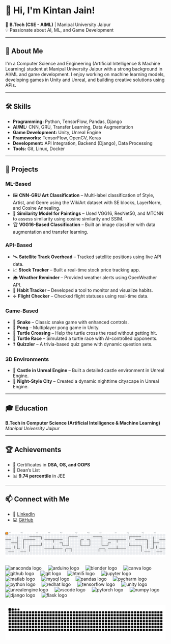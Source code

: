 # 👋 Hi, I'm Kintan Jain!  
🎯 **B.Tech (CSE - AIML)** | Manipal University Jaipur  
💡 Passionate about AI, ML, and Game Development  

---

## 🚀 About Me  
I'm a Computer Science and Engineering (Artificial Intelligence & Machine Learning) student at Manipal University Jaipur with a strong background in AI/ML and game development. I enjoy working on machine learning models, developing games in Unity and Unreal, and building creative solutions using APIs.  

---

## 🛠️ Skills  
- **Programming:** Python, TensorFlow, Pandas, Django  
- **AI/ML:** CNN, GRU, Transfer Learning, Data Augmentation  
- **Game Development:** Unity, Unreal Engine  
- **Frameworks:** TensorFlow, OpenCV, Keras  
- **Development:** API Integration, Backend (Django), Data Processing  
- **Tools:** Git, Linux, Docker  

---

## 💼 Projects  
### **ML-Based**  
- 🖼️ **CNN-GRU Art Classification** – Multi-label classification of Style, Artist, and Genre using the WikiArt dataset with SE blocks, LayerNorm, and Cosine Annealing.  
- 🎯 **Similarity Model for Paintings** – Used VGG16, ResNet50, and MTCNN to assess similarity using cosine similarity and SSIM.  
- 🏆 **VGG16-Based Classification** – Built an image classifier with data augmentation and transfer learning.  

### **API-Based**  
- 🛰️ **Satellite Track Overhead** – Tracked satellite positions using live API data.  
- 📈 **Stock Tracker** – Built a real-time stock price tracking app.  
- 🌦️ **Weather Reminder** – Provided weather alerts using OpenWeather API.  
- 📅 **Habit Tracker** – Developed a tool to monitor and visualize habits.  
- ✈️ **Flight Checker** – Checked flight statuses using real-time data.  

### **Game-Based**  
- 🐍 **Snake** – Classic snake game with enhanced controls.  
- 🏓 **Pong** – Multiplayer pong game in Unity.  
- 🐢 **Turtle Crossing** – Help the turtle cross the road without getting hit.  
- 🏁 **Turtle Race** – Simulated a turtle race with AI-controlled opponents.  
- ❓ **Quizzler** – A trivia-based quiz game with dynamic question sets.  

### **3D Environments**  
- 🏰 **Castle in Unreal Engine** – Built a detailed castle environment in Unreal Engine.  
- 🌙 **Night-Style City** – Created a dynamic nighttime cityscape in Unreal Engine.  

---

## 🎓 Education  
**B.Tech in Computer Science (Artificial Intelligence & Machine Learning)**  
*Manipal University Jaipur*  

---

## 🏆 Achievements  
- 🏅 Certificates in **DSA, OS, and OOPS**  
- 🌟 Dean’s List  
- 📊 **9.74 percentile** in JEE  

---

## 📫 Connect with Me  
- 💼 [LinkedIn](https://www.linkedin.com/in/kintan-jain-03381529a)  
- 💻 [GitHub](https://github.com/AcEKaycgR)  


###

<picture>
  <source media="(prefers-color-scheme: dark)" srcset="https://raw.githubusercontent.com/AcEKaycgR/AcEKaycgR/output/pacman-contribution-graph-dark.svg">
  <source media="(prefers-color-scheme: light)" srcset="https://raw.githubusercontent.com/AcEKaycgR/AcEKaycgR/output/pacman-contribution-graph.svg">
  <img alt="Pacman contribution graph" src="https://raw.githubusercontent.com/AcEKaycgR/AcEKaycgR/output/pacman-contribution-graph.svg">
</picture>

###

<div align="left">
  <img src="https://cdn.jsdelivr.net/gh/devicons/devicon/icons/anaconda/anaconda-original.svg" height="40" alt="anaconda logo"  />
  <img width="12" />
  <img src="https://cdn.jsdelivr.net/gh/devicons/devicon/icons/arduino/arduino-original.svg" height="40" alt="arduino logo"  />
  <img width="12" />
  <img src="https://cdn.jsdelivr.net/gh/devicons/devicon/icons/blender/blender-original.svg" height="40" alt="blender logo"  />
  <img width="12" />
  <img src="https://cdn.jsdelivr.net/gh/devicons/devicon/icons/canva/canva-original.svg" height="40" alt="canva logo"  />
  <img width="12" />
  <img src="https://cdn.jsdelivr.net/gh/devicons/devicon/icons/github/github-original.svg" height="40" alt="github logo"  />
  <img width="12" />
  <img src="https://cdn.jsdelivr.net/gh/devicons/devicon/icons/git/git-original.svg" height="40" alt="git logo"  />
  <img width="12" />
  <img src="https://cdn.jsdelivr.net/gh/devicons/devicon/icons/html5/html5-original.svg" height="40" alt="html5 logo"  />
  <img width="12" />
  <img src="https://cdn.jsdelivr.net/gh/devicons/devicon/icons/jupyter/jupyter-original.svg" height="40" alt="jupyter logo"  />
  <img width="12" />
  <img src="https://cdn.jsdelivr.net/gh/devicons/devicon/icons/matlab/matlab-original.svg" height="40" alt="matlab logo"  />
  <img width="12" />
  <img src="https://cdn.jsdelivr.net/gh/devicons/devicon/icons/mysql/mysql-original.svg" height="40" alt="mysql logo"  />
  <img width="12" />
  <img src="https://cdn.jsdelivr.net/gh/devicons/devicon/icons/pandas/pandas-original.svg" height="40" alt="pandas logo"  />
  <img width="12" />
  <img src="https://cdn.jsdelivr.net/gh/devicons/devicon/icons/pycharm/pycharm-original.svg" height="40" alt="pycharm logo"  />
  <img width="12" />
  <img src="https://cdn.jsdelivr.net/gh/devicons/devicon/icons/python/python-original.svg" height="40" alt="python logo"  />
  <img width="12" />
  <img src="https://cdn.jsdelivr.net/gh/devicons/devicon/icons/redhat/redhat-original.svg" height="40" alt="redhat logo"  />
  <img width="12" />
  <img src="https://cdn.jsdelivr.net/gh/devicons/devicon/icons/tensorflow/tensorflow-original.svg" height="40" alt="tensorflow logo"  />
  <img width="12" />
  <img src="https://cdn.jsdelivr.net/gh/devicons/devicon/icons/unity/unity-original.svg" height="40" alt="unity logo"  />
  <img width="12" />
  <img src="https://cdn.jsdelivr.net/gh/devicons/devicon/icons/unrealengine/unrealengine-original.svg" height="40" alt="unrealengine logo"  />
  <img width="12" />
  <img src="https://cdn.jsdelivr.net/gh/devicons/devicon/icons/vscode/vscode-original.svg" height="40" alt="vscode logo"  />
  <img width="12" />
  <img src="https://cdn.jsdelivr.net/gh/devicons/devicon/icons/pytorch/pytorch-original.svg" height="40" alt="pytorch logo"  />
  <img width="12" />
  <img src="https://cdn.jsdelivr.net/gh/devicons/devicon/icons/numpy/numpy-original.svg" height="40" alt="numpy logo"  />
  <img width="12" />
  <img src="https://cdn.jsdelivr.net/gh/devicons/devicon/icons/django/django-plain.svg" height="40" alt="django logo"  />
  <img width="12" />
  <img src="https://cdn.jsdelivr.net/gh/devicons/devicon/icons/flask/flask-original.svg" height="40" alt="flask logo"  />
</div>

###

<img src="https://raw.githubusercontent.com/AcEKaycgR/AcEKaycgR/output/snake.svg" alt="Snake animation" />

###
